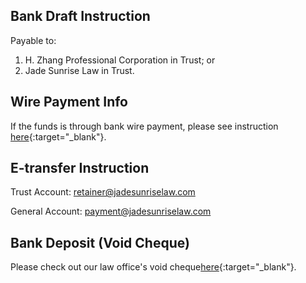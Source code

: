 ## Bank Draft Instruction

Payable to:

1. H. Zhang Professional Corporation in Trust; or
2. Jade Sunrise Law in Trust.

## Wire Payment Info

If the funds is through bank wire payment, please see instruction [here](https://drive.google.com/file/d/1jN3kvXIAHStUjXLYH41gzD4xnrt9nQnA/view?usp=sharing){:target="\_blank"}.

## E-transfer Instruction

Trust Account: retainer@jadesunriselaw.com

General Account: payment@jadesunriselaw.com

## Bank Deposit (Void Cheque)

Please check out our law office's void cheque[here](https://drive.google.com/file/d/1atnCRcse4u5vreXM71My9XBeGlCXAgc5/view?usp=sharing){:target="\_blank"}.
